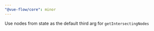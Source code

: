 ```yaml
---
"@vue-flow/core": minor
---
```


Use nodes from state as the default third arg for `getIntersectingNodes`
